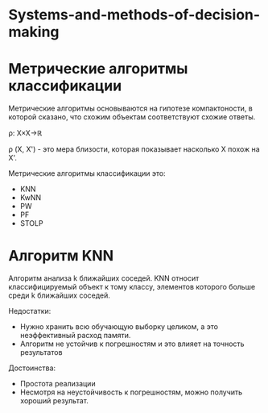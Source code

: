 # Systems-and-methods-of-decision-making
# Метрические алгоритмы классификации
Метрические алгоритмы основываются на гипотезе компактоности, в которой сказано, что схожим объектам соответствуют схожие ответы. 

ρ: X×X→ℝ

ρ (X, X') - это мера близости, которая показывает насколько X похож на X'.

Метрические алгоритмы классификации это:
- KNN
- KwNN
- PW
- PF
- STOLP

# Алгоритм KNN
Алгоритм анализа k ближайших соседей. 
KNN относит классифицируемый объект к тому классу, элементов которого больше среди k ближайших соседей.

Недостатки: 
- Нужно хранить всю обучающую выборку целиком, а это неэффективный расход памяти.
- Алгоритм не устойчив к погрешностям и это влияет на точность результатов

Достоинства: 
- Простота реализации
- Несмотря на неустойчивость к погрешностям, можно получить хороший результат.
